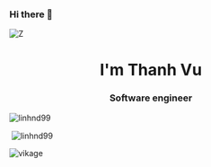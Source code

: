 ### Hi there 👋

<!--
**vikage/vikage** is a ✨ _special_ ✨ repository because its `README.md` (this file) appears on your GitHub profile.

Here are some ideas to get you started:

- 🔭 I’m currently working on ...
- 🌱 I’m currently learning ...
- 👯 I’m looking to collaborate on ...
- 🤔 I’m looking for help with ...
- 💬 Ask me about ...
- 📫 How to reach me: ...
- 😄 Pronouns: ...
- ⚡ Fun fact: ...
-->


![Z](https://raw.githubusercontent.com/rodrigograca31/rodrigograca31/master/matrix.svg)

<h1 align="center">I'm Thanh Vu</h1>
<h3 align="center">Software engineer</h3>

<p align="left"> <img src="https://komarev.com/ghpvc/?username=linhnd99&label=Profile%20views&color=0e75b6&style=flat" alt="linhnd99" /> </p>

<p>&nbsp;<img align="center" src="https://github-readme-stats.vercel.app/api?username=vikage&show_icons=true&locale=en" alt="linhnd99" /></p>
</p>

<p><img align="left" src="https://github-readme-stats.vercel.app/api/top-langs?username=vikage&show_icons=true&locale=en&layout=compact" alt="vikage" /></p>

